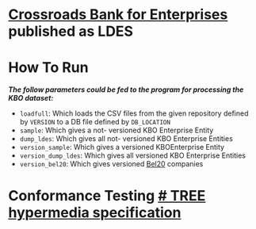 
# [Crossroads Bank for Enterprises](https://economie.fgov.be/en/themes/enterprises/crossroads-bank-enterprises/services-everyone/public-data-available-reuse/cbe-open-data) published as LDES
# How To Run
***The follow parameters could be fed to the program for processing the KBO dataset:***

 - ```loadfull```: Which loads the CSV files from the given repository   defined by  ```VERSION``` to a DB file defined by ``DB_LOCATION``    
 -  ```sample```: Which gives a not- versioned KBO Enterprise Entity     
 -  ```dump_ldes```: Which gives all not- versioned KBO Enterprise Entities 
 -  ```version_sample```: Which gives a versioned KBOEnterprise Entity       
 -  ```version_dump_ldes```: Which gives all versioned KBO Enterprise Entities       
 -  ```version_bel20```: Which gives versioned [Bel20](https://tradingeconomics.com/belgium/stock-market) companies
# Conformance Testing [# TREE hypermedia specification](https://treecg.github.io/specification/) 
